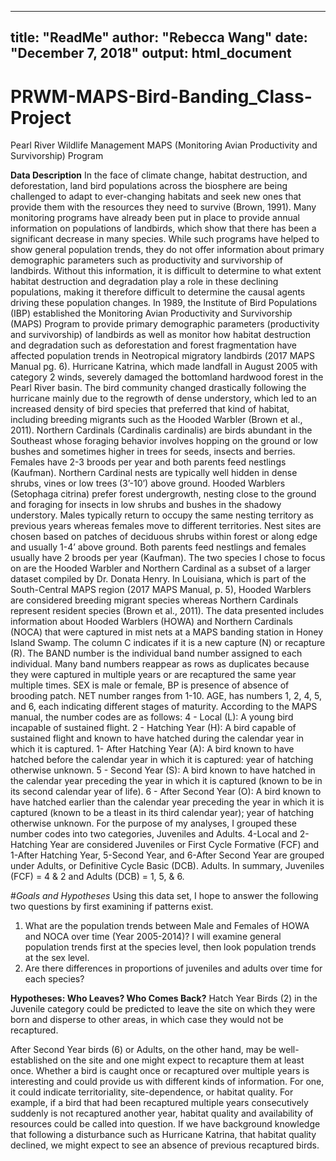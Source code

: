 

---
title: "ReadMe"
author: "Rebecca Wang"
date: "December 7, 2018"
output: html_document
---
# PRWM-MAPS-Bird-Banding_Class-Project
Pearl River Wildlife Management MAPS (Monitoring Avian Productivity and Survivorship) Program

**Data Description** 
   In the face of climate change, habitat destruction, and deforestation, land bird populations across the biosphere are being challenged to adapt to ever-changing habitats and seek new ones that provide them with the resources they need to survive (Brown, 1991). Many monitoring programs have already been put in place to provide annual information on populations of landbirds, which show that there has been a significant decrease in many species. While such programs have helped to show general population trends, they do not offer information about primary demographic parameters such as productivity and survivorship of landbirds. Without this information, it is difficult to determine to what extent habitat destruction and degradation play a role in these declining populations, making it therefore difficult to determine the causal agents driving these population changes. In 1989, the Institute of Bird Populations (IBP) established the Monitoring Avian Productivity and Survivorship (MAPS) Program to provide primary demographic parameters (productivity and survivorship) of landbirds as well as monitor how habitat destruction and degradation such as deforestation and forest fragmentation have affected population trends in Neotropical migratory landbirds (2017 MAPS Manual pg. 6). 
	 Hurricane Katrina, which made landfall in August 2005 with category 2 winds, severely damaged the bottomland hardwood forest in the Pearl River basin.  The bird community changed drastically following the hurricane mainly due to the regrowth of dense understory, which led to an increased density of bird species that preferred that kind of habitat, including breeding migrants such as the Hooded Warbler (Brown et al., 2011).  Northern Cardinals (Cardinalis cardinalis) are birds abundant in the Southeast whose foraging behavior involves hopping on the ground or low bushes and sometimes higher in trees for seeds, insects and berries. Females have 2-3 broods per year and both parents feed nestlings (Kaufman). Northern Cardinal nests are typically well hidden in dense shrubs, vines or low trees (3’-10’) above ground. Hooded Warblers (Setophaga citrina) prefer forest undergrowth, nesting close to the ground and foraging for insects in low shrubs and bushes in the shadowy understory. Males typically return to occupy the same nesting territory as previous years whereas females move to different territories. Nest sites are chosen based on patches of deciduous shrubs within forest or along edge and usually 1-4’ above ground. Both parents feed nestlings and females usually have 2 broods per year (Kaufman). 
	 The two species I chose to focus on are the Hooded Warbler and Northern Cardinal as a subset of a larger dataset compiled by Dr. Donata Henry. In Louisiana, which is part of  the South-Central MAPS region (2017 MAPS Manual, p. 5), Hooded Warblers are considered breeding migrant species whereas Northern Cardinals represent resident species (Brown et al., 2011). 
   The data presented includes information about Hooded Warblers (HOWA) and Northern Cardinals (NOCA) that were captured in mist nets at a MAPS banding station in Honey Island Swamp. The column C indicates if it is a new capture (N) or recapture (R). The BAND number is the individual band number assigned to each individual. Many band numbers reappear as rows as duplicates because they were captured in multiple years or are recaptured the same year multiple times. SEX is male or female, BP is presence of absence of brooding patch. NET number ranges from 1-10. AGE, has numbers 1, 2, 4, 5, and 6, each indicating different stages of maturity. According to the MAPS manual, the number codes are as follows:
   4 - Local (L): A young bird incapable of sustained flight. 
   2 - Hatching Year (H): A bird capable of sustained flight and known to have hatched during the calendar year in which it is captured. 
   1- After Hatching Year (A): A bird known to have hatched before the calendar year in which it is captured: year of hatching otherwise unknown. 
   5 - Second Year (S): A bird known to have hatched in the calendar year preceding the year in which it is captured (known to be in its second calendar year of life).
   6 - After Second Year (O): A bird known to have hatched earlier than the calendar year preceding the year in which it is captured (known to be a tleast in its third calendar year); year of hatching otherwise unknown. 
  For the purpose of my analyses, I grouped these number codes into two categories, Juveniles and Adults. 4-Local and 2- Hatching Year are considered Juveniles or First Cycle Formative (FCF) and 1-After Hatching Year, 5-Second Year, and 6-After Second Year are grouped under Adults, or Definitive Cycle Basic (DCB). Adults. In summary, Juveniles (FCF) = 4 & 2 and Adults (DCB) = 1, 5, & 6. 
  
#*Goals and Hypotheses* 
Using this data set, I hope to answer the following two questions by first examining if patterns exist. 
1) What are the population trends between Male and Females of HOWA and NOCA over time (Year 2005-2014)? 
    I will examine general population trends first at the species level, then look population        trends at the sex level.
2) Are there differences in proportions of juveniles and adults over time for each species? 

**Hypotheses: Who Leaves? Who Comes Back?**
 Hatch Year Birds (2) in the Juvenile category could be predicted to leave the site on which they were born and disperse to other areas, in which case they would not be recaptured. 
 
 After Second Year birds (6) or Adults, on the other hand, may be well-established on the site and one might expect to recapture them at least once. Whether a bird is caught once or recaptured over multiple years is interesting and could provide us with different kinds of information. For one, it could indicate territoriality, site-dependence, or habitat quality. For example, if a bird that had been recaptured multiple years consecutively suddenly is not recaptured another year, habitat quality and availability of resources could be called into question. If we have background knowledge that following a disturbance such as Hurricane Katrina, that habitat quality declined, we might expect to see an absence of previous recaptured birds. 